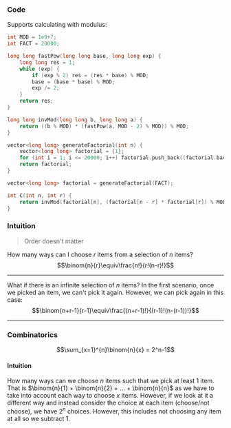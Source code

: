 ### Code
Supports calculating with modulus:
```cpp
int MOD = 1e9+7;
int FACT = 20000;

long long fastPow(long long base, long long exp) {
	long long res = 1;
	while (exp) {
		if (exp % 2) res = (res * base) % MOD;
		base = (base * base) % MOD;
		exp /= 2;
	}
	return res;
}

long long invMod(long long b, long long a) {
    return ((b % MOD) * (fastPow(a, MOD - 2) % MOD)) % MOD;
}

vector<long long> generateFactorial(int n) {
    vector<long long> factorial = {1};
    for (int i = 1; i <= 20000; i++) factorial.push_back((factorial.back() * i) % MOD);
    return factorial;
}

vector<long long> factorial = generateFactorial(FACT);

int C(int n, int r) {
    return invMod(factorial[n], (factorial[n - r] * factorial[r]) % MOD);
}
```


### Intuition
> Order doesn't matter

How many ways can I choose $r$ items from a selection of $n$ items?
$$\binom{n}{r}\equiv\frac{n!}{r!(n-r)!}$$

---
What if there is an infinite selection of $n$ items? In the first scenario, once we picked an item, we can't pick it again. However, we can pick again in this case:
$$\binom{n+r-1}{r-1}\equiv\frac{(n+r-1)!}{(r-1)!(n-(r-1))!}$$

---

### Combinatorics
$$\sum_{x=1}^{n}\binom{n}{x} = 2^n-1$$
#### Intuition
How many ways can we choose $n$ items such that we pick at least 1 item. That is $\binom{n}{1} + \binom{n}{2} + ... + \binom{n}{n}$ as we have to take into account each way to choose $x$ items. However, if we look at it a different way and instead consider the choice at each item (choose/not choose), we have $2^n$ choices. However, this includes not choosing any item at all so we subtract 1.